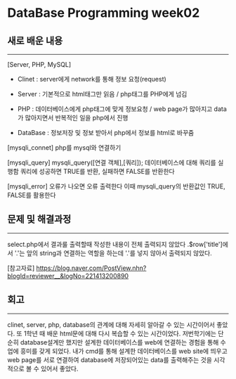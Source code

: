 DataBase Programming week02
============================
## 새로 배운 내용
-----------------------------
[Server, PHP, MySQL]
* Clinet : server에게 network를 통해 정보 요청(request)

* Server : 기본적으로 html태그만 읽음 / php태그를 PHP에게 넘김

* PHP : 데이터베이스에게 php태그에 맞게 정보요청 / web page가 많아지고 data가 많아지면서 반복적인 일을 php에서 진행

* DataBase : 정보저장 및 정보 받아서 php에서 정보를 html로 바꾸줌

[mysqli_connet]
php를 mysql와 연결하기

[mysqli_query]
mysqli_query([연결 객체],[쿼리]);
데이터베이스에 대해 쿼리를 실행함
쿼리에 성공하면 TRUE를 반환, 실패하면 FALSE를 반환한다

[mysqli_error]
오류가 나오면 오류 출력한다
이때 mysqli_query의 반환값인 TRUE, FALSE를 활용한다

## 문제 및 해결과정
-----------------------------
select.php에서 결과룰 출력할때 작성한 내용이 전체 출력되지 않았다
.$row['title']에서 '.'는 앞의 string과 연결하는 역할을 하는데 '.'를 넣지 않아서 출력되지 않았다.

[참고자료]
https://blog.naver.com/PostView.nhn?blogId=reviewer__&logNo=221413200890

## 회고
-----------------------------
clinet, server, php, database의 관계에 대해 자세히 알아갈 수 있는 시간이어서 좋았다. 또 1학년 때 배운 html문에 대해 다시 복습할 수 있는 시간이었다.
저번학기에는 단순히 database설계만 했지만 설계한 데이터베이스를 web에 연결하는 경험을 통해 수업에 흥미를 갖게 되었다.
내가 cmd를 통해 설계한 데이터베이스를 web site에 띄우고 web page를 서로 연결하여 database에 저장되어있는 data를 출력해주는 것을 시각적으로 볼 수 있어서 좋았다.
